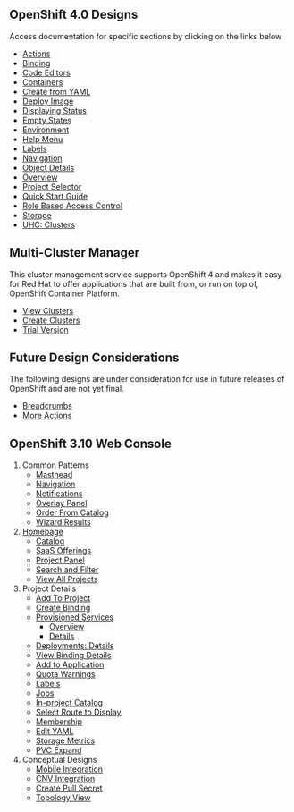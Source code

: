 ## OpenShift 4.0 Designs
Access documentation for specific sections by clicking on the links below
- [Actions](./web-console/4.0-designs/actions/actions.md)
- [Binding](./web-console/4.0-designs/binding/binding.md)
- [Code Editors](./web-console/4.0-designs/code-editors/code-editors.md)
- [Containers](./web-console/4.0-designs/containers/containers.md)
- [Create from YAML](./web-console/4.0-designs/create-from-YAML/create-from-YAML.md)
- [Deploy Image](./web-console/4.0-designs/deploy-image/deploy-image.md)
- [Displaying Status](./web-console/4.0-designs/status/status.md)
- [Empty States](./web-console/4.0-designs/empty-states/empty-states.md)
- [Environment](./web-console/4.0-designs/environment/environment.md)
- [Help Menu](./web-console/4.0-designs/help-menu/help-menu.md)
- [Labels](./web-console/4.0-designs/labels/labels.md)
- [Navigation](./web-console/4.0-designs/navigation/navigation.md)
- [Object Details](./web-console/4.0-designs/object-details/object-details.md)
- [Overview](./web-console/4.0-designs/overview/overview.md)
- [Project Selector](./web-console/4.0-designs/project-selector/project-selector.md)
- [Quick Start Guide](./web-console/4.0-designs/quick-start-guide/quick-start-guide.md)
- [Role Based Access Control](./web-console/4.0-designs/role-based-access-control/role-based-access-control.md)
- [Storage](./web-console/4.0-designs/storage/storage.md)
- [UHC: Clusters](./web-console/4.0-designs/uhc-clusters/uhc-clusters.md)

## Multi-Cluster Manager
This cluster management service supports OpenShift 4 and makes it easy for Red Hat to offer applications that are built from, or run on top of, OpenShift Container Platform.
- [View Clusters](./web-console/multi-cluster/uhc-clusters/uhc-clusters.md)
- [Create Clusters](./web-console/multi-cluster/uhc-create-cluster/uhc-create-cluster.md)
- [Trial Version](./web-console/multi-cluster/trial/trial.md)

## Future Design Considerations
The following designs are under consideration for use in future releases of OpenShift and are not yet final.
- [Breadcrumbs](./web-console/futures/breadcrumbs/breadcrumbs.md)
- [More Actions](./web-console/futures/actions2/actions2.md)


## OpenShift 3.10 Web Console

1. Common Patterns
	- [Masthead](./web-console/patterns/masthead.md)
	- [Navigation](./web-console/patterns/navigation.md)
	- [Notifications](./web-console/patterns/notifications.md)
	- [Overlay Panel](./web-console/patterns/overlay-panel.md)
	- [Order From Catalog](./web-console/patterns/order-from-catalog.md)
	- [Wizard Results](./web-console/patterns/wizard-results.md)
1. [Homepage](./web-console/homepage/homepage.md)
	- [Catalog](./web-console/homepage/catalog.md)
	- [SaaS Offerings](./web-console/homepage/offerings.md)
	- [Project Panel](./web-console/homepage/project-panel.md)
	- [Search and Filter](./web-console/homepage/search-filter.md)
	- [View All Projects](./web-console/homepage/full-projects-list.md)
1. Project Details
	- [Add To Project](./web-console/project-details/add-to-project.md)
	- [Create Binding](./web-console/project-details/binding-in-project.md)
	- [Provisioned Services](./web-console/project-details/provisioned-services.md)
		- [Overview](./web-console/project-details/provisioned-services-overview.md)
		- [Details](./web-console/project-details/provisioned-service-details.md)
	- [Deployments: Details](./web-console/project-details/deployment-details.md)
	- [View Binding Details](./web-console/project-details/binding-details.md)
	- [Add to Application](./web-console/project-details/add-to-application.md)
	- [Quota Warnings](./web-console/project-details/quota-warnings.md)
	- [Labels](./web-console/project-details/labels.md)
	- [Jobs](./web-console/project-details/jobs.md)
	- [In-project Catalog](./web-console/project-details/in-project-catalog.md)
	- [Select Route to Display](./web-console/project-details/select-route.md)
	- [Membership](./web-console/project-details/membership.md)
	- [Edit YAML](./web-console/project-details/edit-yaml.md)
	- [Storage Metrics](./web-console/project-details/storage-metrics.md)
	- [PVC Expand](./web-console/project-details/pvc-expand.md)
1. Conceptual Designs
	- [Mobile Integration](./web-console/conceptual-designs/mobile.md)
	- [CNV Integration](./web-console/conceptual-designs/cnv.md)
	- [Create Pull Secret](./web-console/conceptual-designs/pull-secret.md)
	- [Topology View](./web-console/conceptual-designs/topology.md)
